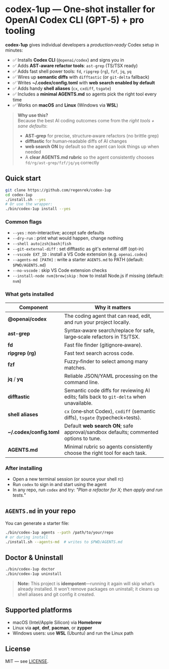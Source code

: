 # codex-1up — One‑shot installer for OpenAI Codex CLI (GPT‑5) + pro tooling

**codex-1up** gives individual developers a *production‑ready* Codex setup in minutes:

- ✅ Installs **Codex CLI** (`@openai/codex`) and signs you in
- ✅ Adds **AST‑aware refactor tools**: `ast-grep` (TS/TSX ready)
- ✅ Adds fast shell power tools: `fd`, `ripgrep` (`rg`), `fzf`, `jq`, `yq`
- ✅ Wires up **semantic diffs** with `difftastic` (or `git-delta` fallback)
- ✅ Writes **~/.codex/config.toml** with **web search enabled by default**
- ✅ Adds handy **shell aliases** (`cx`, `cxdiff`, `tsgate`)
- ✅ Includes a **minimal AGENTS.md** so agents pick the right tool every time
- ✅ Works on **macOS** and **Linux** (Windows via **WSL**)

> **Why use this?**  
> Because the best AI coding outcomes come from the *right tools + sane defaults*:
> - **AST‑grep** for precise, structure‑aware refactors (no brittle grep)  
> - **difftastic** for human‑readable diffs of AI changes  
> - **web search ON** by default so the agent can look things up when needed  
> - A **clear AGENTS.md rubric** so the agent consistently chooses `fd/rg/ast-grep/fzf/jq/yq` correctly

## Quick start

```bash
git clone https://github.com/regenrek/codex-1up
cd codex-1up
./install.sh --yes
# Or use the wrapper:
./bin/codex-1up install --yes
```

### Common flags

- `--yes`                  : non-interactive; accept safe defaults
- `--dry-run`              : print what would happen, change nothing
- `--shell auto|zsh|bash|fish`
- `--git-external-diff`    : set difftastic as git's external diff (opt-in)
- `--vscode EXT_ID`        : install a VS Code extension (e.g. `openai.codex`)
- `--agents-md [PATH]`     : write a starter `AGENTS.md` to PATH (default: `$PWD/AGENTS.md`)
- `--no-vscode`            : skip VS Code extension checks
- `--install-node nvm|brew|skip` : how to install Node.js if missing (default: `nvm`)

### What gets installed

| Component                 | Why it matters                                                                          |
| ------------------------- | --------------------------------------------------------------------------------------- |
| **@openai/codex**         | The coding agent that can read, edit, and run your project locally.                     |
| **ast-grep**              | Syntax‑aware search/replace for safe, large‑scale refactors in TS/TSX.                  |
| **fd**                    | Fast file finder (gitignore‑aware).                                                     |
| **ripgrep (rg)**          | Fast text search across code.                                                           |
| **fzf**                   | Fuzzy‑finder to select among many matches.                                              |
| **jq** / **yq**           | Reliable JSON/YAML processing on the command line.                                      |
| **difftastic**            | Semantic code diffs for reviewing AI edits; falls back to `git-delta` when unavailable. |
| **shell aliases**         | `cx` (one‑shot Codex), `cxdiff` (semantic diffs), `tsgate` (typecheck+tests).           |
| **\~/.codex/config.toml** | Default **web search ON**; safe approval/sandbox defaults; commented options to tune.   |
| **AGENTS.md**             | Minimal rubric so agents consistently choose the right tool for each task.              |



### After installing

- Open a new terminal session (or source your shell rc)
- Run `codex` to sign in and start using the agent
- In any repo, run `codex` and try: *"Plan a refactor for X; then apply and run tests."*

## `AGENTS.md` in your repo

You can generate a starter file:

```bash
./bin/codex-1up agents --path /path/to/your/repo
# or during install
./install.sh --agents-md  # writes to $PWD/AGENTS.md
```

## Doctor & Uninstall

```bash
./bin/codex-1up doctor
./bin/codex-1up uninstall
```

> **Note:** This project is **idempotent**—running it again will skip what’s already installed. It won’t remove packages on uninstall; it cleans up shell aliases and git config it created.

## Supported platforms

- macOS (Intel/Apple Silicon) via **Homebrew**
- Linux via **apt**, **dnf**, **pacman**, or **zypper**
- Windows users: use **WSL** (Ubuntu) and run the Linux path

## License

MIT — see [LICENSE](LICENSE).
